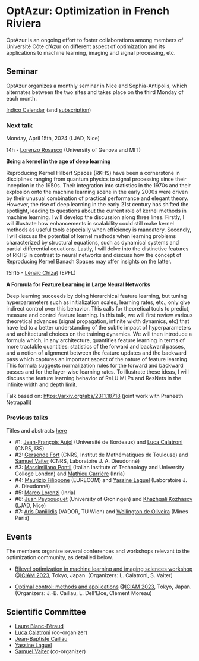 # OptAzur: Optimization in French Riviera

OptAzur is an ongoing effort to foster collaborations among members of Université Côte d'Azur on different aspect of optimization and its applications to machine learning, imaging and signal processing, etc. 

## Seminar

OptAzur organizes a monthly seminar in Nice and Sophia-Antipolis, which alternates between the two sites and takes place on the third Monday of each month.

[Indico Calendar](https://indico.math.cnrs.fr/category/674) (and [subscription](https://indico.math.cnrs.fr/category/674/events.ics?user_token=5028_H1YM2-rmITmgW7O10-SgrDIW0sQWLtM6EhJMmJy1u5A))

### Next talk

Monday, April 15th, 2024 (LJAD, Nice)

14h - [Lorenzo Rosasco](https://web.mit.edu/lrosasco/www/) (University of Genova and MIT)

**Being a kernel in the age of deep learning**

Reproducing Kernel Hilbert Spaces (RKHS) have been a cornerstone in disciplines ranging from quantum physics to signal processing since their inception in the 1950s. Their integration into statistics in the 1970s and their explosion onto the machine learning scene in the early 2000s were driven by their unusual combination of practical performance and elegant theory. However, the rise of deep learning in the early 21st century has shifted the spotlight, leading to questions about the current role of kernel methods in machine learning.
I will develop the discussion along three lines. Firstly, I will illustrate how enhancements in scalability could still make kernel methods as useful tools especially when efficiency is mandatory.  Secondly, I will discuss the potential of kernel methods when learning  problems characterized by structural equations, such as  dynamical systems and partial differential equations. Lastly, I will delve into the distinctive features of RKHS in contrast to neural networks and discuss how the concept of Reproducing Kernel Banach Spaces may offer insights on the latter.

15h15 - [Lénaïc Chizat](https://lchizat.github.io) (EPFL)

**A Formula for Feature Learning in Large Neural Networks**

Deep learning succeeds by doing hierarchical feature learning, but tuning hyperparameters such as initialization scales, learning rates, etc., only give indirect control over this behavior. This calls for theoretical tools to predict, measure and control feature learning.  In this talk, we will first review various theoretical advances (signal propagation, infinite width dynamics, etc) that have led to a better understanding of the subtle impact of hyperparameters and architectural choices on the training dynamics. We will then introduce a formula which, in any architecture, quantifies feature learning in terms of more tractable quantities: statistics of the forward and backward passes, and a notion of alignment between the feature updates and the backward pass which captures an important aspect of the nature of feature learning. This formula suggests normalization rules for the forward and backward passes and for the layer-wise learning rates. To illustrate these ideas, I will discuss the feature learning behavior of ReLU MLPs and ResNets in the infinite width and depth limit. 

Talk based on: https://arxiv.org/abs/2311.18718 (joint work with Praneeth Netrapalli)

### Previous talks

Titles and abstracts [here](/previous)

- #1: [Jean-François Aujol](https://www.math.u-bordeaux.fr/~jaujol/) (Université de Bordeaux) and [Luca Calatroni](https://sites.google.com/view/lucacalatroni/home) (CNRS, I3S)
- #2: [Gersende Fort](https://perso.math.univ-toulouse.fr/gfort/) (CNRS, Institut de Mathématiques de Toulouse) and [Samuel Vaiter](https://samuelvaiter.com) (CNRS, Laboratoire J. A. Dieudonné)
- #3: [Massimiliano Pontil](https://www.iit.it/people-details/-/people/massimiliano-pontil) (Italian Institute of Technology and University College London) and [Mathieu Carrière](https://www-sop.inria.fr/members/Mathieu.Carriere/) (Inria)
- #4: [Maurizio Filippone](https://www.eurecom.fr/~filippon/) (EURECOM) and [Yassine Laguel](https://yassine-laguel.github.io) (Laboratoire J. A. Dieudonné)
- #5: [Marco Lorenzi](https://marcolorenzi.github.io) (Inria)
- #6: [Juan Peypouquet](https://www.rug.nl/staff/j.g.peypouquet/?lang=en) (University of Groningen) and [Khazhgali Kozhasov](https://scholar.google.com/citations?user=cWl9pB0AAAAJ) (LJAD, Nice)
- #7: [Aris Daniilidis](https://www.arisdaniilidis.at) (VADOR, TU Wien) and [Wellington de Oliveira](https://www.oliveira.mat.br) (Mines Paris)

## Events

The members organize several conferences and workshops relevant to the optimization community, as detailled below.

- [Bilevel optimization in machine learning and imaging sciences workshop](https://iciam2023.org/registered_data?id=00400) @[ICIAM 2023](https://iciam2023.org/accepted_ms#00400_Bilevel_optimization_in_machine_learning_and_imaging_sciences), Tokyo, Japan. (Organizers: L. Calatroni, S. Vaiter)

- [Optimal control: methods and applications](https://iciam2023.org/registered_data?id=00731) @[ICIAM 2023](https://iciam2023.org), Tokyo, Japan. (Organizers: J.-B. Caillau, L. Dell'Elce, Clément Moreau)

## Scientific Committee

- [Laure Blanc-Féraud](https://www.i3s.unice.fr/~blancf/)
- [Luca Calatroni](https://sites.google.com/view/lucacalatroni/home) (co-organizer)
- [Jean-Baptiste Caillau](https://caillau.perso.math.cnrs.fr)
- [Yassine Laguel](https://yassine-laguel.github.io)
- [Samuel Vaiter](https://samuelvaiter.com) (co-organizer)
